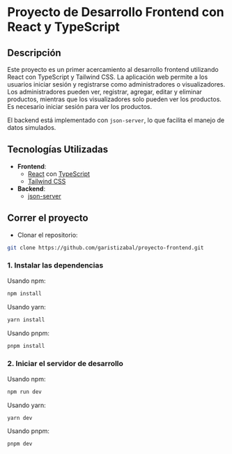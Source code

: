 # Proyecto de Desarrollo Frontend con React y TypeScript

## Descripción

Este proyecto es un primer acercamiento al desarrollo frontend utilizando React con TypeScript y Tailwind CSS. La aplicación web permite a los usuarios iniciar sesión y registrarse como administradores o visualizadores. Los administradores pueden ver, registrar, agregar, editar y eliminar productos, mientras que los visualizadores solo pueden ver los productos. Es necesario iniciar sesión para ver los productos.

El backend está implementado con `json-server`, lo que facilita el manejo de datos simulados.

## Tecnologías Utilizadas

- **Frontend**:
  - [React](https://reactjs.org/) con [TypeScript](https://www.typescriptlang.org/)
  - [Tailwind CSS](https://tailwindcss.com/)
- **Backend**:
  - [json-server](https://github.com/typicode/json-server)

## Correr el proyecto

- Clonar el repositorio:

```bash
git clone https://github.com/garistizabal/proyecto-frontend.git
```

### 1. Instalar las dependencias

Usando npm:

```bash
npm install
```

Usando yarn:

```bash
yarn install
```

Usando pnpm:

```bash
pnpm install
```

### 2. Iniciar el servidor de desarrollo

Usando npm:

```bash
npm run dev
```

Usando yarn:

```bash
yarn dev
```

Usando pnpm:

```bash
pnpm dev
```
